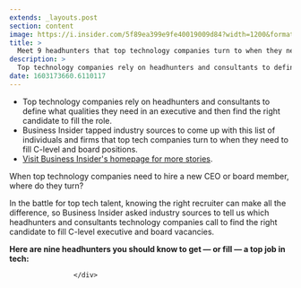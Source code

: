 ```yaml
--- 
extends: _layouts.post 
section: content 
image: https://i.insider.com/5f89ea399e9fe40019009d84?width=1200&format=jpeg 
title: > 
  Meet 9 headhunters that top technology companies turn to when they need to hire a new CEO or board member 
description: > 
  Top technology companies rely on headhunters and consultants to define what qualities they need in an executive and then find the right candidate to fill the role.Business Insider tapped industry sources to come up with this list of individuals and firms that top tech companies turn to when they need to fill C-level and board positions.When top technology companies need to hire a new CEO or board member, where do they turn?In the battle for top tech talent, knowing the right recruiter can make all the difference, so Business Insider asked industry sources to tell us which headhunters and consultants technology companies call to find the right candidate to fill C-level executive and board vacancies.Here are nine headhunters you should know to get — or fill — a top job in tech: 
date: 1603173660.6110117 
--- 
```

<div><ul class="summary-list">
<li>Top technology companies rely on headhunters and consultants to define what qualities they need in an executive and then find the right candidate to fill the role.&#160;</li>
<li>Business Insider tapped industry sources to come up with this list of individuals and firms that top tech companies turn to when they need to fill C-level and board positions.</li>
<li><a href="https://www.businessinsider.com/?hprecirc-bullet">Visit Business Insider's homepage for more stories</a>.</li>
</ul>
<p>When top technology companies need to hire a new CEO or board member, where do they turn?</p>
<p id="gpt-slideshow-enterprise-mobile_in_post_ad-fluid-1" class="ad ad-wrapper fluid in-post only-mobile"></p>

<p id="gpt-slideshow-enterprise-desktop_in_post_ad-fluid-1" class="ad ad-wrapper fluid in-post only-desktop"></p>
<p>In the battle for top tech talent, knowing the right recruiter can make all the difference, so&#160;Business Insider asked industry sources to tell us which headhunters and consultants technology companies call to find the right candidate to fill C-level executive and board vacancies.</p><p><strong>Here are nine headhunters you should know to get &#8212; or fill &#8212; a top job in tech:</strong></p>

                    </div>